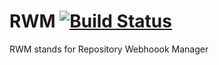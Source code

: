 # RWM [![Build Status](https://travis-ci.org/geraldo-labs/rwm.svg?branch=master)](https://travis-ci.org/geraldo-labs/rwm)

RWM stands for Repository Webhoook Manager


